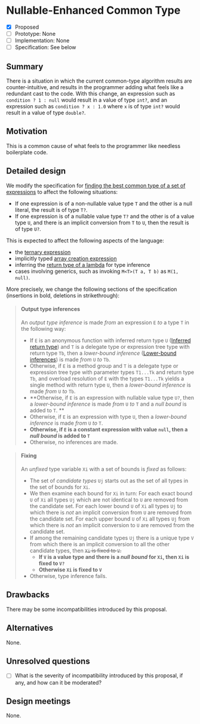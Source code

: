 # Nullable-Enhanced Common Type

* [x] Proposed
* [ ] Prototype: None
* [ ] Implementation: None
* [ ] Specification: See below

## Summary
[summary]: #summary

There is a situation in which the current common-type algorithm results are counter-intuitive, and results in the programmer adding what feels like a redundant cast to the code. With this change, an expression such as `condition ? 1 : null` would result in a value of type `int?`, and an expression such as `condition ? x : 1.0` where `x` is of type `int?` would result in a value of type `double?`.

## Motivation
[motivation]: #motivation

This is a common cause of what feels to the programmer like needless boilerplate code.

## Detailed design
[design]: #detailed-design

We modify the specification for [finding the best common type of a set of expressions](https://github.com/dotnet/csharplang/blob/master/spec/expressions.md#finding-the-best-common-type-of-a-set-of-expressions) to affect the following situations:

- If one expression is of a non-nullable value type `T` and the other is a null literal, the result is of type `T?`.
- If one expression is of a nullable value type `T?` and the other is of a value type `U`, and there is an implicit conversion from `T` to `U`, then the result is of type `U?`.

This is expected to affect the following aspects of the language:

- the [ternary expression](https://github.com/dotnet/csharplang/blob/master/spec/expressions.md#conditional-operator)
- implicitly typed [array creation expression](https://github.com/dotnet/csharplang/blob/master/spec/expressions.md#array-creation-expressions)
- inferring the [return type of a lambda](https://github.com/dotnet/csharplang/blob/master/spec/expressions.md#inferred-return-type) for type inference
- cases involving generics, such as invoking `M<T>(T a, T b)` as `M(1, null)`.

More precisely, we change the following sections of the specification (insertions in bold, deletions in strikethrough):

> #### Output type inferences
> 
> An *output type inference* is made *from* an expression `E` *to* a type `T` in the following way:
> 
> *  If `E` is an anonymous function with inferred return type  `U` ([Inferred return type](../spec/expressions.md#inferred-return-type)) and `T` is a delegate type or expression tree type with return type `Tb`, then a *lower-bound inference* ([Lower-bound inferences](../spec/expressions.md#lower-bound-inferences)) is made *from* `U` *to* `Tb`.
> *  Otherwise, if `E` is a method group and `T` is a delegate type or expression tree type with parameter types `T1...Tk` and return type `Tb`, and overload resolution of `E` with the types `T1...Tk` yields a single method with return type `U`, then a *lower-bound inference* is made *from* `U` *to* `Tb`.
> *  **Otherwise, if `E` is an expression with nullable value type `U?`, then a *lower-bound inference* is made *from* `U` *to* `T` and a *null bound* is added to `T`. **
> *  Otherwise, if `E` is an expression with type `U`, then a *lower-bound inference* is made *from* `U` *to* `T`.
> *  **Otherwise, if `E` is a constant expression with value `null`, then a *null bound* is added to `T`** 
> *  Otherwise, no inferences are made.

> #### Fixing
> 
> An *unfixed* type variable `Xi` with a set of bounds is *fixed* as follows:
> 
> *  The set of *candidate types* `Uj` starts out as the set of all types in the set of bounds for `Xi`.
> *  We then examine each bound for `Xi` in turn: For each exact bound `U` of `Xi` all types `Uj` which are not identical to `U` are removed from the candidate set. For each lower bound `U` of `Xi` all types `Uj` to which there is *not* an implicit conversion from `U` are removed from the candidate set. For each upper bound `U` of `Xi` all types `Uj` from which there is *not* an implicit conversion to `U` are removed from the candidate set.
> *  If among the remaining candidate types `Uj` there is a unique type `V` from which there is an implicit conversion to all the other candidate types, then ~~`Xi` is fixed to `V`.~~
>     -  **If `V` is a value type and there is a *null bound* for `Xi`, then `Xi` is fixed to `V?`**
>     -  **Otherwise   `Xi` is fixed to `V`**
> *  Otherwise, type inference fails.

## Drawbacks
[drawbacks]: #drawbacks

There may be some incompatibilities introduced by this proposal.

## Alternatives
[alternatives]: #alternatives

None.

## Unresolved questions
[unresolved]: #unresolved-questions

- [ ] What is the severity of incompatibility introduced by this proposal, if any, and how can it be moderated?

## Design meetings

None.
